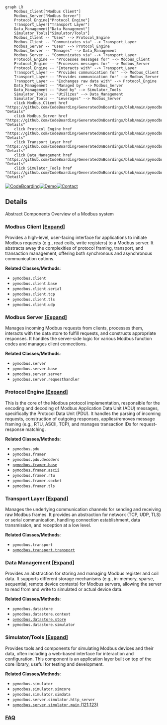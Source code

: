 ```mermaid
graph LR
    Modbus_Client["Modbus Client"]
    Modbus_Server["Modbus Server"]
    Protocol_Engine["Protocol Engine"]
    Transport_Layer["Transport Layer"]
    Data_Management["Data Management"]
    Simulator_Tools["Simulator/Tools"]
    Modbus_Client -- "Uses" --> Protocol_Engine
    Modbus_Client -- "Communicates via" --> Transport_Layer
    Modbus_Server -- "Uses" --> Protocol_Engine
    Modbus_Server -- "Manages" --> Data_Management
    Modbus_Server -- "Communicates via" --> Transport_Layer
    Protocol_Engine -- "Processes messages for" --> Modbus_Client
    Protocol_Engine -- "Processes messages for" --> Modbus_Server
    Protocol_Engine -- "Interacts with" --> Transport_Layer
    Transport_Layer -- "Provides communication for" --> Modbus_Client
    Transport_Layer -- "Provides communication for" --> Modbus_Server
    Transport_Layer -- "Exchanges raw data with" --> Protocol_Engine
    Data_Management -- "Managed by" --> Modbus_Server
    Data_Management -- "Used by" --> Simulator_Tools
    Simulator_Tools -- "Utilizes" --> Data_Management
    Simulator_Tools -- "Leverages" --> Modbus_Server
    click Modbus_Client href "https://github.com/CodeBoarding/GeneratedOnBoardings/blob/main/pymodbus/Modbus_Client.md" "Details"
    click Modbus_Server href "https://github.com/CodeBoarding/GeneratedOnBoardings/blob/main/pymodbus/Modbus_Server.md" "Details"
    click Protocol_Engine href "https://github.com/CodeBoarding/GeneratedOnBoardings/blob/main/pymodbus/Protocol_Engine.md" "Details"
    click Transport_Layer href "https://github.com/CodeBoarding/GeneratedOnBoardings/blob/main/pymodbus/Transport_Layer.md" "Details"
    click Data_Management href "https://github.com/CodeBoarding/GeneratedOnBoardings/blob/main/pymodbus/Data_Management.md" "Details"
    click Simulator_Tools href "https://github.com/CodeBoarding/GeneratedOnBoardings/blob/main/pymodbus/Simulator_Tools.md" "Details"
```

[![CodeBoarding](https://img.shields.io/badge/Generated%20by-CodeBoarding-9cf?style=flat-square)](https://github.com/CodeBoarding/GeneratedOnBoardings)[![Demo](https://img.shields.io/badge/Try%20our-Demo-blue?style=flat-square)](https://www.codeboarding.org/demo)[![Contact](https://img.shields.io/badge/Contact%20us%20-%20contact@codeboarding.org-lightgrey?style=flat-square)](mailto:contact@codeboarding.org)

## Details

Abstract Components Overview of a Modbus system

### Modbus Client [[Expand]](./Modbus_Client.md)
Provides a high-level, user-facing interface for applications to initiate Modbus requests (e.g., read coils, write registers) to a Modbus server. It abstracts away the complexities of protocol framing, transport, and transaction management, offering both synchronous and asynchronous communication options.


**Related Classes/Methods**:

- `pymodbus.client`
- `pymodbus.client.base`
- `pymodbus.client.serial`
- `pymodbus.client.tcp`
- `pymodbus.client.tls`
- `pymodbus.client.udp`


### Modbus Server [[Expand]](./Modbus_Server.md)
Manages incoming Modbus requests from clients, processes them, interacts with the data store to fulfill requests, and constructs appropriate responses. It handles the server-side logic for various Modbus function codes and manages client connections.


**Related Classes/Methods**:

- `pymodbus.server`
- `pymodbus.server.base`
- `pymodbus.server.server`
- `pymodbus.server.requesthandler`


### Protocol Engine [[Expand]](./Protocol_Engine.md)
This is the core of the Modbus protocol implementation, responsible for the encoding and decoding of Modbus Application Data Unit (ADU) messages, specifically the Protocol Data Unit (PDU). It handles the parsing of incoming requests, construction of outgoing responses, applies/removes message framing (e.g., RTU, ASCII, TCP), and manages transaction IDs for request-response matching.


**Related Classes/Methods**:

- `pymodbus.pdu`
- `pymodbus.framer`
- `pymodbus.pdu.decoders`
- <a href="https://github.com/pymodbus-dev/pymodbus/blob/dev/pymodbus/framer/base.py" target="_blank" rel="noopener noreferrer">`pymodbus.framer.base`</a>
- <a href="https://github.com/pymodbus-dev/pymodbus/blob/dev/pymodbus/framer/ascii.py" target="_blank" rel="noopener noreferrer">`pymodbus.framer.ascii`</a>
- `pymodbus.framer.rtu`
- `pymodbus.framer.socket`
- `pymodbus.framer.tls`


### Transport Layer [[Expand]](./Transport_Layer.md)
Manages the underlying communication channels for sending and receiving raw Modbus frames. It provides an abstraction for network (TCP, UDP, TLS) or serial communication, handling connection establishment, data transmission, and reception at a low level.


**Related Classes/Methods**:

- `pymodbus.transport`
- <a href="https://github.com/pymodbus-dev/pymodbus/blob/dev/pymodbus/transport/transport.py" target="_blank" rel="noopener noreferrer">`pymodbus.transport.transport`</a>


### Data Management [[Expand]](./Data_Management.md)
Provides an abstraction for storing and managing Modbus register and coil data. It supports different storage mechanisms (e.g., in-memory, sparse, sequential, remote device contexts) for Modbus servers, allowing the server to read from and write to simulated or actual device data.


**Related Classes/Methods**:

- `pymodbus.datastore`
- `pymodbus.datastore.context`
- <a href="https://github.com/pymodbus-dev/pymodbus/blob/dev/pymodbus/datastore/store.py" target="_blank" rel="noopener noreferrer">`pymodbus.datastore.store`</a>
- `pymodbus.datastore.simulator`


### Simulator/Tools [[Expand]](./Simulator_Tools.md)
Provides tools and components for simulating Modbus devices and their data, often including a web-based interface for interaction and configuration. This component is an application layer built on top of the core library, useful for testing and development.


**Related Classes/Methods**:

- `pymodbus.simulator`
- `pymodbus.simulator.simcore`
- `pymodbus.simulator.simdata`
- `pymodbus.server.simulator.http_server`
- <a href="https://github.com/pymodbus-dev/pymodbus/blob/dev/pymodbus/server/simulator/main.py#L121-L123" target="_blank" rel="noopener noreferrer">`pymodbus.server.simulator.main` (121:123)</a>




### [FAQ](https://github.com/CodeBoarding/GeneratedOnBoardings/tree/main?tab=readme-ov-file#faq)